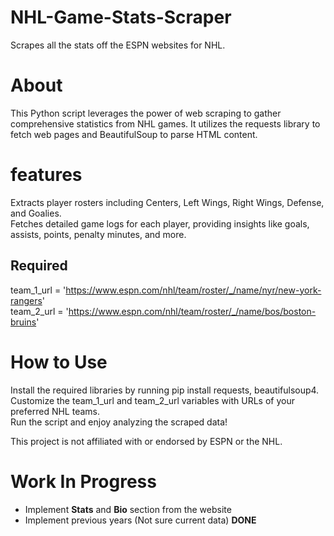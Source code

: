 # NHL-Game-Stats-Scraper
Scrapes all the stats off the ESPN websites for NHL.

# About
This Python script leverages the power of web scraping to gather comprehensive statistics from NHL games. It utilizes the requests library to fetch web pages and BeautifulSoup to parse HTML content.

# features
Extracts player rosters including Centers, Left Wings, Right Wings, Defense, and Goalies. <br>
Fetches detailed game logs for each player, providing insights like goals, assists, points, penalty minutes, and more.

## Required
team_1_url = 'https://www.espn.com/nhl/team/roster/_/name/nyr/new-york-rangers' <br>
team_2_url = 'https://www.espn.com/nhl/team/roster/_/name/bos/boston-bruins'

# How to Use
Install the required libraries by running pip install requests, beautifulsoup4. <br>
Customize the team_1_url and team_2_url variables with URLs of your preferred NHL teams. <br>
Run the script and enjoy analyzing the scraped data! <br>

This project is not affiliated with or endorsed by ESPN or the NHL.

# Work In Progress
- Implement **Stats** and **Bio** section from the website 
- Implement previous years (Not sure current data) **DONE**

